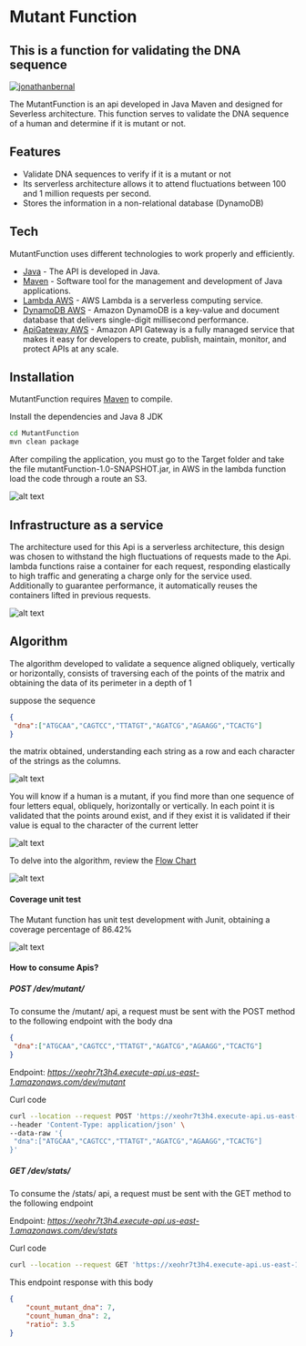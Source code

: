 # Mutant Function
## This is a function for validating the DNA sequence

[![jonathanbernal](https://imagesbucket-mutantfunction.s3.amazonaws.com/firma.png)](https://www.linkedin.com/in/jonathan-camilo-bernal-aldana-542507146/)


The MutantFunction is an api developed in Java Maven and designed for Severless architecture. This function serves to validate the DNA sequence of a human and determine if it is mutant or not.

## Features

- Validate DNA sequences to verify if it is a mutant or not
- Its serverless architecture allows it to attend fluctuations between 100 and 1 million requests per second.
- Stores the information in a non-relational database (DynamoDB)



## Tech

MutantFunction uses different technologies to work properly and efficiently.

- [Java] - The API is developed in Java.
- [Maven] - Software tool for the management and development of Java applications.
- [Lambda AWS] - AWS Lambda is a serverless computing service.
- [DynamoDB AWS] - Amazon DynamoDB is a key-value and document database that delivers single-digit millisecond performance.
- [ApiGateway AWS] - Amazon API Gateway is a fully managed service that makes it easy for developers to create, publish, maintain, monitor, and protect APIs at any scale.


## Installation

MutantFunction requires [Maven](https://maven.apache.org/download.cgi) to compile.

Install the dependencies and Java 8 JDK

```sh
cd MutantFunction
mvn clean package
```

After compiling the application, you must go to the Target folder and take the file mutantFunction-1.0-SNAPSHOT.jar, in AWS in the lambda function load the code through a route an S3.

![alt text](https://imagesbucket-mutantfunction.s3.amazonaws.com/Code.PNG)



## Infrastructure as a service

The architecture used for this Api is a serverless architecture, this design was chosen to withstand the high fluctuations of requests made to the Api. lambda functions raise a container for each request, responding elastically to high traffic and generating a charge only for the service used. Additionally to guarantee performance, it automatically reuses the containers lifted in previous requests.

![alt text](https://imagesbucket-mutantfunction.s3.amazonaws.com/Arquitectura.jpg)



## Algorithm
The algorithm developed to validate a sequence aligned obliquely, vertically or horizontally, consists of traversing each of the points of the matrix and obtaining the data of its perimeter in a depth of 1

suppose the sequence

```json
{
 "dna":["ATGCAA","CAGTCC","TTATGT","AGATCG","AGAAGG","TCACTG"]
}
```
the matrix obtained, understanding each string as a row and each character of the strings as the columns.

![alt text](https://imagesbucket-mutantfunction.s3.amazonaws.com/Matriz.png)

You will know if a human is a mutant, if you find more than one sequence of four letters equal, obliquely, horizontally or vertically.
In each point it is validated that the points around exist, and if they exist it is validated if their value is equal to the character of the current letter

![alt text](https://imagesbucket-mutantfunction.s3.amazonaws.com/Sobrepuesto.png)

To delve into the algorithm, review the [Flow Chart](https://drive.google.com/file/d/1xoIfUIeauYrWY5zouzVlENaCVeUOyvxX/view?usp=sharing)


![alt text](https://imagesbucket-mutantfunction.s3.amazonaws.com/Diagrama+de+flujo.jpg)

#### Coverage unit test

The Mutant function has unit test development with Junit, obtaining a coverage percentage of 86.42%

![alt text](https://imagesbucket-mutantfunction.s3.amazonaws.com/Coverage.PNG)

#### How to consume Apis?

##### POST /dev/mutant/


To consume the /mutant/ api, a request must be sent with the POST method to the following endpoint with the body dna

```json
{
 "dna":["ATGCAA","CAGTCC","TTATGT","AGATCG","AGAAGG","TCACTG"]
}
```

Endpoint: *https://xeohr7t3h4.execute-api.us-east-1.amazonaws.com/dev/mutant*

Curl code

```sh
curl --location --request POST 'https://xeohr7t3h4.execute-api.us-east-1.amazonaws.com/dev/mutant' \
--header 'Content-Type: application/json' \
--data-raw '{
 "dna":["ATGCAA","CAGTCC","TTATGT","AGATCG","AGAAGG","TCACTG"]
}'
```

##### GET /dev/stats/


To consume the /stats/ api, a request must be sent with the GET method to the following endpoint

Endpoint: *https://xeohr7t3h4.execute-api.us-east-1.amazonaws.com/dev/stats*

Curl code

```sh
curl --location --request GET 'https://xeohr7t3h4.execute-api.us-east-1.amazonaws.com/dev/stats'
```

This endpoint response with this body

```json
{
    "count_mutant_dna": 7,
    "count_human_dna": 2,
    "ratio": 3.5
}
```

   [Java]: <https://www.java.com/es/download/help/java8_es.html>
   [Maven]: <https://maven.apache.org/guides/getting-started/maven-in-five-minutes.html>
   [Lambda AWS]: <https://aws.amazon.com/es/lambda/features/>
   [DynamoDB AWS]: <https://aws.amazon.com/dynamodb/>
   [ApiGateway AWS]: <https://aws.amazon.com/es/api-gateway/>
   

